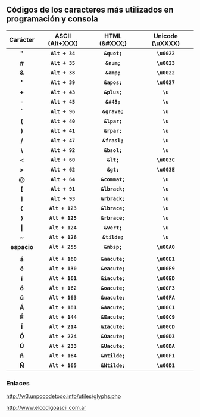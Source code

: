 ## Códigos de los caracteres más utilizados en programación y consola

  Carácter  |  ASCII (Alt+XXX) |   HTML (&#XXX;)  |   Unicode (\uXXXX)
:----------:|:-------:|:-------:|:------------:
**"**|**`Alt + 34`** |**`&quot;`** |**`\u0022`**
**#**|**`Alt + 35`** |**`&num;`** |**`\u0023`**
**&**|**`Alt + 38`** |**`&amp;`** |**`\u0022`**
**'**|**`Alt + 39`** |**`&apos;`** |**`\u0027`**
**+**|**`Alt + 43`** |**`&plus;`** |**`\u`**
**-**|**`Alt + 45`** |**`&#45;`** |**`\u`**
**`**|**`Alt + 96`** |**`&grave;`** |**`\u`**
**(**|**`Alt + 40`** |**`&lpar;`** |**`\u`**
**)**|**`Alt + 41`** |**`&rpar;`**|**`\u`**
**/**|**`Alt + 47`** |**`&frasl;`** |**`\u`**
**\\**|**`Alt + 92`** |**`&bsol;`** |**`\u`**
**<**|**`Alt + 60`** |**`&lt;`** |**`\u003C`**
**>**|**`Alt + 62`** |**`&gt;`** |**`\u003E`**
**@**|**`Alt + 64`**  |**`&commat;`**|**`\u`**
**[**|**`Alt + 91`** |**`&lbrack;`**|**`\u`**
**]**|**`Alt + 93`**  |**`&rbrack;`**|**`\u`**
**{**|**`Alt + 123`** |**`&lbrace;`**|**`\u`**
**}**|**`Alt + 125`** |**`&rbrace;`**|**`\u`**
**\|**|**`Alt + 124`** |**`&vert;`**|**`\u`**
**~**|**`Alt + 126`** |**`&tilde;`**|**`\u`**
**espacio**|**`Alt + 255`** |**`&nbsp;`**|**`\u00A0`**
 |||
**á**|**`Alt + 160`** |**`&aacute;`**|**`\u00E1`**
**é**|**`Alt + 130`** |**`&eacute;`**|**`\u00E9`**
**í**|**`Alt + 161`** |**`&iacute;`**|**`\u00ED`**
**ó**|**`Alt + 162`** |**`&oacute;`**|**`\u00F3`**
**ú**|**`Alt + 163`** |**`&uacute;`**|**`\u00FA`**
**Á**|**`Alt + 181`** |**`&Aacute;`**|**`\u00C1`**
**É**|**`Alt + 144`** |**`&Eacute;`**|**`\u00C9`**
**Í**|**`Alt + 214`** |**`&Iacute;`**|**`\u00CD`**
**Ó**|**`Alt + 224`** |**`&Oacute;`**|**`\u00D3`**
**Ú**|**`Alt + 233`** |**`&Uacute;`**|**`\u00DA`**
**ñ**|**`Alt + 164`** |**`&ntilde;`**|**`\u00F1`**
**Ñ**|**`Alt + 165`** |**`&Ntilde;`**|**`\u00D1`**
 

### Enlaces

<http://w3.unpocodetodo.info/utiles/glyphs.php>

<http://www.elcodigoascii.com.ar>

